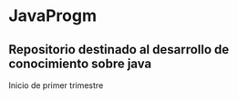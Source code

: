 # JavaProgm
## Repositorio destinado al desarrollo de conocimiento sobre java

Inicio de primer trimestre
